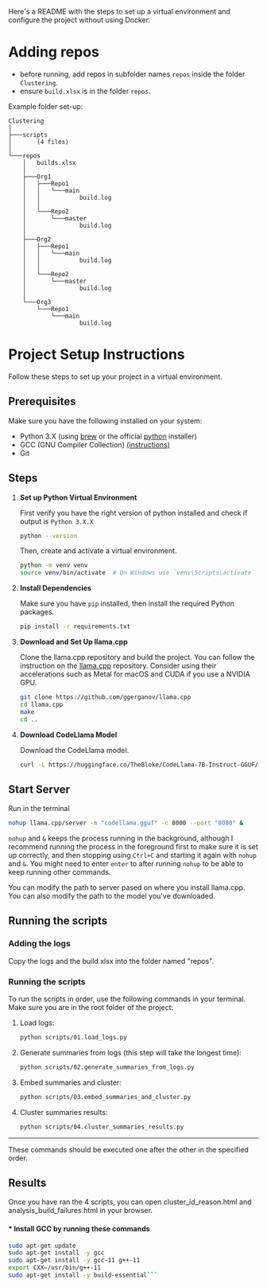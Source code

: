 Here's a README with the steps to set up a virtual environment and configure the project without using Docker.

# Adding repos

* before running, add repos in subfolder names `repos` inside the folder `Clustering`.
* ensure `build.xlsx` is in the folder `repos`.

Example folder set-up:
```
Clustering
│
├───scripts
│       (4 files)
│
└───repos
    │   builds.xlsx
    │
    ├───Org1
    │   ├───Repo1
    │   │   └───main
    │   │           build.log
    │   │
    │   └───Repo2
    │       └───master
    │               build.log
    │
    ├───Org2
    │   ├───Repo1
    │   │   └───main
    │   │           build.log
    │   │
    │   └───Repo2
    │       └───master
    │               build.log
    │
    └───Org3
        └───Repo1
            └───main
                    build.log
```

# Project Setup Instructions

Follow these steps to set up your project in a virtual environment.

## Prerequisites

Make sure you have the following installed on your system:

- Python 3.X (using [brew](https://docs.brew.sh/Homebrew-and-Python) or the official [python](https://www.python.org/downloads/) installer)
- GCC (GNU Compiler Collection) [(instructions)](#-install-gcc-by-running-these-commands)
- Git

## Steps

1. **Set up Python Virtual Environment**
   
   First verify you have the right version of python installed and check if output is `Python 3.X.X`

   ```bash
   python --version
   ```
   

   Then, create and activate a virtual environment.

   ```bash
   python -m venv venv
   source venv/bin/activate  # On Windows use `venv\Scripts\activate`
   ```

2. **Install Dependencies**

   Make sure you have `pip` installed, then install the required Python packages.

   ```bash
   pip install -r requirements.txt
   ```

3. **Download and Set Up llama.cpp**

   Clone the llama.cpp repository and build the project. You can follow the instruction on the [llama.cpp](https://github.com/ggerganov/llama.cpp) repository. Consider using their accelerations such as Metal for macOS and CUDA if you use a NVIDIA GPU.

   ```bash
   git clone https://github.com/ggerganov/llama.cpp
   cd llama.cpp
   make
   cd ..
   ```


6. **Download CodeLlama Model**

   Download the CodeLlama model.

   ```bash
   curl -L https://huggingface.co/TheBloke/CodeLlama-7B-Instruct-GGUF/resolve/main/codellama-7b-instruct.Q4_K_M.gguf?download=true --output codellama.gguf
   ```


## Start Server


Run in the terminal 
```bash
nohup llama.cpp/server -m "codellama.gguf" -c 8000 --port "8080" &
```
`nohup` and `&` keeps the process running in the background, although I recommend running the process in the foreground first to make sure it is set up correctly, and then stopping using `Ctrl+C` and starting it again with `nohup` and `&`. You might need to enter `enter` to after running `nohup` to be able to keep running other commands.

You can modify the path to server pased on where you install llama.cpp. You can also modify the path to the model you've downloaded.


## Running the scripts

### Adding the logs

Copy the logs and the build.xlsx into the folder named "repos".

### Running the scripts

To run the scripts in order, use the following commands in your terminal. Make sure you are in the root folder of the project:

1. Load logs:
    ```bash
    python scripts/01.load_logs.py
    ```

2. Generate summaries from logs (this step will take the longest time):
    ```bash
    python scripts/02.generate_summaries_from_logs.py
    ```

3. Embed summaries and cluster:
    ```bash
    python scripts/03.embed_summaries_and_cluster.py
    ```

4. Cluster summaries results:
    ```bash
    python scripts/04.cluster_summaries_results.py
    ```

---

These commands should be executed one after the other in the specified order.


## Results

Once you have ran the 4 scripts, you can open cluster_id_reason.html and analysis_build_failures.html in your browser.



#### * Install GCC by running these commands

```bash
sudo apt-get update
sudo apt-get install -y gcc
sudo apt-get install -y gcc-11 g++-11
export CXX=/usr/bin/g++-11
sudo apt-get install -y build-essential```